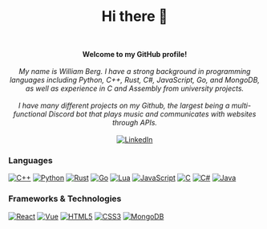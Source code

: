 <h1 align="center"> Hi there 👋 </h1> <br>
<p align="center"> 
    <b> Welcome to my GitHub profile! </b><br><br>
    <i>
         My name is William Berg. I have a strong background in programming languages including Python, C++, Rust, C#, JavaScript, Go, and MongoDB, as well as experience in C and Assembly from university projects. 
    <br><br>
    I have many different projects on my Github, the largest being a multi-functional Discord bot that plays music and communicates with websites through APIs.
    </i> <br> <br>
    <a href="https://www.linkedin.com/in/william-berg-328829277/">
        <img src="https://img.shields.io/badge/LinkedIn-blue?style=flat-square&logo=linkedin" alt="LinkedIn">
    </a>
</p>

### Languages
[![C++](https://img.shields.io/badge/C++-black?style=for-the-badge&logo=cplusplus)](https://github.com/WilleBerg)
[![Python](https://img.shields.io/badge/python-black?style=for-the-badge&logo=python)](https://github.com/WilleBerg)
[![Rust](https://img.shields.io/badge/rust-black?style=for-the-badge&logo=rust)](https://github.com/WilleBerg)
[![Go](https://img.shields.io/badge/GO-black?style=for-the-badge&logo=go)](https://github.com/WilleBerg)
[![Lua](https://img.shields.io/badge/lua-black?style=for-the-badge&logo=lua)](https://github.com/WilleBerg)
[![JavaScript](https://img.shields.io/badge/javascript-black?style=for-the-badge&logo=javascript)](https://github.com/WilleBerg)
[![C](https://img.shields.io/badge/C-black?style=for-the-badge&logo=c)](https://github.com/WilleBerg)
[![C#](https://img.shields.io/badge/csharp-black?style=for-the-badge&logo=csharp)](https://github.com/WilleBerg)
[![Java](https://img.shields.io/badge/java-black?style=for-the-badge&logo=openjdk)](https://github.com/WilleBerg)

### Frameworks & Technologies
[![React](https://img.shields.io/badge/react-black?style=for-the-badge&logo=react)](https://github.com/WilleBerg)
[![Vue](https://img.shields.io/badge/vue-black?style=for-the-badge&logo=vuedotjs)](https://github.com/WilleBerg)
[![HTML5](https://img.shields.io/badge/html5-black?style=for-the-badge&logo=html5)](https://github.com/WilleBerg)
[![CSS3](https://img.shields.io/badge/css3-black?style=for-the-badge&logo=css3)](https://github.com/WilleBerg)
[![MongoDB](https://img.shields.io/badge/mongodb-black?style=for-the-badge&logo=mongodb)](https://github.com/WilleBerg)
